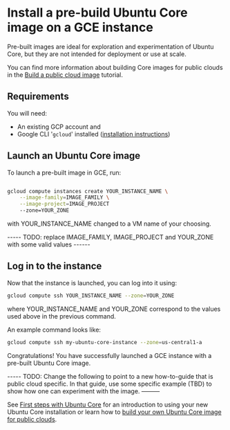 # Install a pre-build Ubuntu Core image on a GCE instance

Pre-built images are ideal for exploration and experimentation of Ubuntu Core, but they are not intended for deployment or use at scale. 

You can find more information about building Core images for public clouds in the [Build a public cloud image](/tutorials/build-a-public-cloud-image/index) tutorial.


## Requirements

You will need:

- An existing GCP account and
- Google CLI '`gcloud`' installed ([installation instructions](https://cloud.google.com/sdk/docs/install#deb))

## Launch an Ubuntu Core image

To launch a pre-built image in GCE, run:

~~~bash

gcloud compute instances create YOUR_INSTANCE_NAME \
    --image-family=IMAGE_FAMILY \
    --image-project=IMAGE_PROJECT
    --zone=YOUR_ZONE
~~~

with YOUR_INSTANCE_NAME changed to a VM name of your choosing. 

----- TODO: replace IMAGE_FAMILY, IMAGE_PROJECT and YOUR_ZONE with some valid values ------

## Log in to the instance

Now that the instance is launched, you can log into it using:

~~~bash
gcloud compute ssh YOUR_INSTANCE_NAME --zone=YOUR_ZONE
~~~

where YOUR_INSTANCE_NAME and YOUR_ZONE correspond to the values used above in the previous command. 

An example command looks like:

~~~bash
gcloud compute ssh my-ubuntu-core-instance --zone=us-central1-a
~~~


Congratulations! You have successfully launched a GCE instance with a pre-built Ubuntu Core image.

----- TODO: Change the following to point to a new how-to-guide that is public cloud specific. In that guide, use some specific example (TBD) to show how one can experiment with the image. ———

See [First steps with Ubuntu Core](/how-to-guides/using-ubuntu-core) for an introduction to using your new Ubuntu Core installation or learn how to [build your own Ubuntu Core image for public clouds](/tutorials/build-a-public-cloud-image/index).
